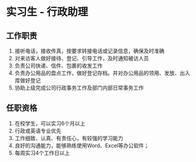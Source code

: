 # 实习生 - 行政助理


## 工作职责

1. 接听电话，接收传真，按要求转接电话或记录信息，确保及时准确
2. 对来访客人做好接待、登记、引导工作，及时通知被访人员
3. 负责公司快递、信件、包裹的收发工作
4. 负责办公用品的盘点工作，做好登记存档。并对办公用品的领用、发放、出入库做好登记
5. 协助上级完成公司行政事务工作及部门内部日常事务工作


## 任职资格

1. 在校学生，可以实习6个月以上
2. 行政或英语专业优先
3. 工作细致、认真、有责任心，有较强的学习能力
4. 良好的沟通能力，能够熟练使用Word、Excel等办公软件；
5. 每周实习4个工作日以上